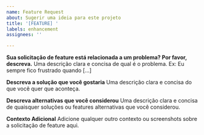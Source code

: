 ```yaml
---
name: Feature Request
about: Sugerir uma ideia para este projeto
title: '[FEATURE] '
labels: enhancement
assignees: ''

---
```


**Sua solicitação de feature está relacionada a um problema? Por favor, descreva.**
Uma descrição clara e concisa de qual é o problema. Ex: Eu sempre fico frustrado quando [...]

**Descreva a solução que você gostaria**
Uma descrição clara e concisa do que você quer que aconteça.

**Descreva alternativas que você considerou**
Uma descrição clara e concisa de quaisquer soluções ou features alternativas que você considerou.

**Contexto Adicional**
Adicione qualquer outro contexto ou screenshots sobre a solicitação de feature aqui.
